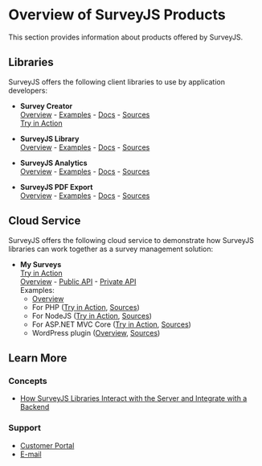 # Overview of SurveyJS Products
This section provides information about products offered by SurveyJS. 


## Libraries
SurveyJS offers the following client libraries to use by application developers:  

 * **Survey Creator**  
 [Overview](https://surveyjs.io/Overview/Survey-Creator) - [Examples](https://surveyjs.io/Examples/Survey-Creator) - [Docs](https://surveyjs.io/Documentation/Survey-Creator) - [Sources](https://github.com/surveyjs/survey-creator)  
 [Try in Action](https://surveyjs.io/create-survey)  

 * **SurveyJS Library**  
 [Overview](https://surveyjs.io/Overview/Library) - [Examples](https://surveyjs.io/Examples/Library) - [Docs](https://surveyjs.io/Documentation/Library) - [Sources](https://github.com/surveyjs/survey-library)  



 * **SurveyJS Analytics**  
 [Overview](https://surveyjs.io/Overview/Analytics) - [Examples](https://surveyjs.io/Examples/Analytics) - [Docs](https://surveyjs.io/Documentation/Analytics) - [Sources](https://github.com/surveyjs/survey-analytics)  

 * **SurveyJS PDF Export**  
 [Overview](https://surveyjs.io/Overview/Survey-Pdf-Export) - [Examples](https://surveyjs.io/Examples/Pdf-Export) - [Docs](https://surveyjs.io/Documentation/Pdf-Export) - [Sources](https://github.com/surveyjs/survey-pdf)

## Cloud Service
SurveyJS offers the following cloud service to demonstrate how SurveyJS libraries can work together as a survey management solution:

 * **My Surveys**  
[Try in Action](https://surveyjs.io/Service/MySurveys)  
[Overview](https://surveyjs.io/Overview/Service) - [Public API](https://surveyjs.io/Help/Index?apiType=public) - [Private API](https://surveyjs.io/Help/Index?apiType=private)  
Examples:  
   * [Overview](https://surveyjs.io/Examples/Service)  
   * For PHP ([Try in Action](https://surveyjs-php.herokuapp.com/index.html), [Sources](https://github.com/surveyjs/surveyjs-php))  
   * For NodeJS ([Try in Action](https://surveyjs-nodejs.herokuapp.com/), [Sources](https://github.com/surveyjs/surveyjs-nodejs))  
   * For ASP.NET MVC Core ([Try in Action](https://surveyjs-aspnet-mvc.azurewebsites.net/), [Sources](https://github.com/surveyjs/surveyjs-aspnet-mvc))
   * WordPress plugin ([Overview](https://wordpress.org/plugins/surveyjs/), [Sources](https://github.com/surveyjs/surveyjs-wordpress))

 ## Learn More  
 
 ### Concepts
 * [How SurveyJS Libraries Interact with the Server and Integrate with a Backend](Integration-with-Backend.md)

 ### Support
 * [Customer Portal](https://surveyjs.answerdesk.io/)
 * [E-mail](support@surveyjs.io)
